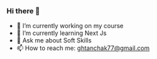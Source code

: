 ### Hi there 👋

- 🔭 I’m currently working on my course
- 🌱 I’m currently learning Next Js
- 💬 Ask me about Soft Skills
- 📫 How to reach me: ghtanchak77@gmail.com
